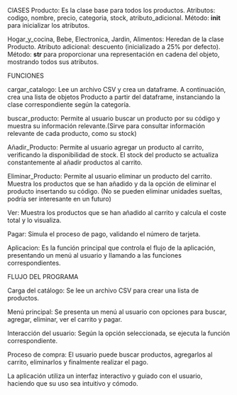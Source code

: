 ClASES
  Producto:
    Es la clase base para todos los productos.
    Atributos: codigo, nombre, precio, categoria, stock, atributo_adicional.
    Método: __init__ para inicializar los atributos.
    
  Hogar_y_cocina, Bebe, Electronica, Jardin, Alimentos:
    Heredan de la clase Producto.
    Atributo adicional: descuento (inicializado a 25% por defecto).
    Método: __str__ para proporcionar una representación en cadena del objeto, mostrando todos sus atributos.
    
FUNCIONES

  cargar_catalogo:
    Lee un archivo CSV y crea un dataframe. A continuación, crea una lista de objetos Producto a partir del dataframe, instanciando la clase correspondiente según la categoría.
    
  buscar_producto:
    Permite al usuario buscar un producto por su código y muestra su información relevante.(Sirve para consultar información relevante de cada producto, como su stock)
    
  Añadir_Producto:
    Permite al usuario agregar un producto al carrito, verificando la disponibilidad de stock. El stock del producto se actualiza constantemente al añadir productos al carrito.
    
  Eliminar_Producto:
    Permite al usuario eliminar un producto del carrito. Muestra los productos que se han añadido y da la opción de eliminar el producto insertando su código. (No se pueden eliminar unidades sueltas, podría ser interesante en un futuro)
    
  Ver:
    Muestra los productos que se han añadido al carrito y calcula el coste total y lo visualiza.
    
  Pagar:
    Simula el proceso de pago, validando el número de tarjeta.
    
Aplicacion:
  Es la función principal que controla el flujo de la aplicación, presentando un menú al usuario y llamando a las funciones correspondientes.
  
FLUJO DEL PROGRAMA

  Carga del catálogo: Se lee un archivo CSV para crear una lista de productos.
  
  Menú principal: Se presenta un menú al usuario con opciones para buscar, agregar, eliminar, ver el carrito y pagar. 
  
  Interacción del usuario: Según la opción seleccionada, se ejecuta la función correspondiente.
  
  Proceso de compra: El usuario puede buscar productos, agregarlos al carrito, eliminarlos y finalmente realizar el pago.
  
La aplicación utiliza un interfaz interactivo y guiado con el usuario, haciendo que su uso sea intuitivo y cómodo.
